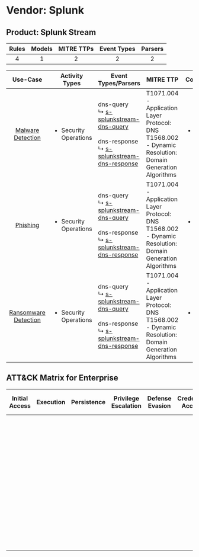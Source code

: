 Vendor: Splunk
==============
Product: Splunk Stream
----------------------
| Rules | Models | MITRE TTPs | Event Types | Parsers |
|:-----:|:------:|:----------:|:-----------:|:-------:|
|   4   |   1    |     2      |      2      |    2    |

|                              Use-Case                               | Activity Types                        | Event Types/Parsers                                                                                                                                                                                                     | MITRE TTP                                                                                                       | Content                   |
|:-------------------------------------------------------------------:| ------------------------------------- | ----------------------------------------------------------------------------------------------------------------------------------------------------------------------------------------------------------------------- | --------------------------------------------------------------------------------------------------------------- | ------------------------- |
|    [Malware Detection](../UseCases/usecase_malware_detection.md)    | <ul><li>Security Operations</li></ul> |  dns-query<br> ↳ [s-splunkstream-dns-query](../Parsers/parserContent_s-splunkstream-dns-query.md)<br><br> dns-response<br> ↳ [s-splunkstream-dns-response](../Parsers/parserContent_s-splunkstream-dns-response.md)<br> | T1071.004 - Application Layer Protocol: DNS<br>T1568.002 - Dynamic Resolution: Domain Generation Algorithms<br> | <ul><li>4 Rules</li></ul> |
|             [Phishing](../UseCases/usecase_phishing.md)             | <ul><li>Security Operations</li></ul> |  dns-query<br> ↳ [s-splunkstream-dns-query](../Parsers/parserContent_s-splunkstream-dns-query.md)<br><br> dns-response<br> ↳ [s-splunkstream-dns-response](../Parsers/parserContent_s-splunkstream-dns-response.md)<br> | T1071.004 - Application Layer Protocol: DNS<br>T1568.002 - Dynamic Resolution: Domain Generation Algorithms<br> | <ul><li>3 Rules</li></ul> |
| [Ransomware Detection](../UseCases/usecase_ransomware_detection.md) | <ul><li>Security Operations</li></ul> |  dns-query<br> ↳ [s-splunkstream-dns-query](../Parsers/parserContent_s-splunkstream-dns-query.md)<br><br> dns-response<br> ↳ [s-splunkstream-dns-response](../Parsers/parserContent_s-splunkstream-dns-response.md)<br> | T1071.004 - Application Layer Protocol: DNS<br>T1568.002 - Dynamic Resolution: Domain Generation Algorithms<br> | <ul><li>4 Rules</li></ul> |

ATT&CK Matrix for Enterprise
----------------------------
| Initial Access | Execution | Persistence | Privilege Escalation | Defense Evasion | Credential Access | Discovery | Lateral Movement | Collection | Command and Control                                                                                                                                                                                                                                                                                                                                     | Exfiltration | Impact |
| -------------- | --------- | ----------- | -------------------- | --------------- | ----------------- | --------- | ---------------- | ---------- | ------------------------------------------------------------------------------------------------------------------------------------------------------------------------------------------------------------------------------------------------------------------------------------------------------------------------------------------------------- | ------------ | ------ |
|                |           |             |                      |                 |                   |           |                  |            | [Application Layer Protocol: DNS](https://attack.mitre.org/techniques/T1071/004)<br><br>[Dynamic Resolution](https://attack.mitre.org/techniques/T1568)<br><br>[Dynamic Resolution: Domain Generation Algorithms](https://attack.mitre.org/techniques/T1568/002)<br><br>[Application Layer Protocol](https://attack.mitre.org/techniques/T1071)<br><br> |              |        |